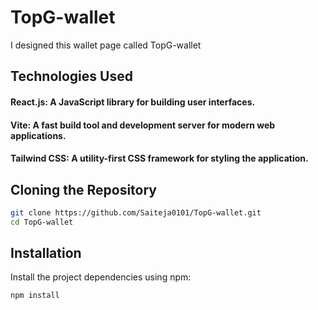 # TopG-wallet
I designed this wallet page called TopG-wallet

## Technologies Used

#### React.js: A JavaScript library for building user interfaces.

#### Vite: A fast build tool and development server for modern web applications.

#### Tailwind CSS: A utility-first CSS framework for styling the application.

## Cloning the Repository

```bash
git clone https://github.com/Saiteja0101/TopG-wallet.git
cd TopG-wallet
```

## Installation

Install the project dependencies using npm:

```bash
npm install
```
